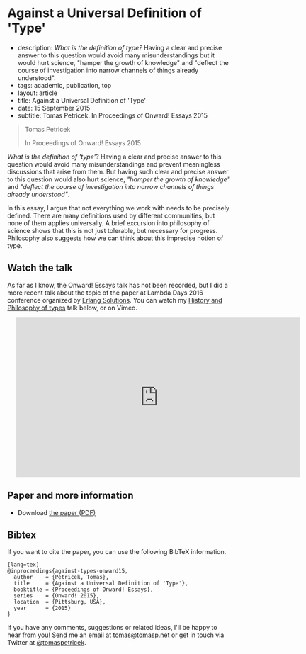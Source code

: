 # Against a Universal Definition of 'Type'

 - description:  _What is the definition of type?_ Having a clear and precise answer to this question would
    avoid many misunderstandings but it would hurt science, "hamper the growth of knowledge" and
    "deflect the course of investigation into narrow channels of things already understood".
 - tags: academic, publication, top
 - layout: article
 - title: Against a Universal Definition of 'Type'
 - date: 15 September 2015
 - subtitle: Tomas Petricek. In Proceedings of Onward! Essays 2015

> Tomas Petricek
>
> In Proceedings of Onward! Essays 2015

_What is the definition of 'type'_? Having a clear and precise answer to this
question would avoid many misunderstandings and prevent meaningless discussions
that arise from them. But having such clear and precise answer to this question
would also hurt science, _"hamper the growth of knowledge"_ and _"deflect the
course of investigation into narrow channels of things already understood"_.

In this essay, I argue that not everything we work with needs to be precisely
defined. There are many definitions used by different communities, but none
of them applies universally. A brief excursion into philosophy of science shows
that this is not just tolerable, but necessary for progress. Philosophy also
suggests how we can think about this imprecise notion of type.

## Watch the talk

As far as I know, the Onward! Essays talk has not been recorded, but I did a more recent talk
about the topic of the paper at Lambda Days 2016 conference organized by
<a href="https://vimeo.com/erlang">Erlang Solutions</a>. You can watch my
<a href="https://vimeo.com/160733435">History and Philosophy of types</a> talk below, or on Vimeo.

<div style="padding-left:20px">
<iframe src="https://player.vimeo.com/video/160733435" width="640" height="360" frameborder="0" webkitallowfullscreen mozallowfullscreen allowfullscreen></iframe>
</div>

## Paper and more information

 - Download [the paper (PDF)](against-types.pdf)

## <a id="cite">Bibtex</a>
If you want to cite the paper, you can use the following BibTeX information.

    [lang=tex]
    @inproceedings{against-types-onward15,
      author    = {Petricek, Tomas},
      title     = {Against a Universal Definition of 'Type'},
      booktitle = {Proceedings of Onward! Essays},
      series    = {Onward! 2015},
      location  = {Pittsburg, USA},
      year      = {2015}
    }

If you have any comments, suggestions or related ideas, I'll be happy to
hear from you! Send me an email at [tomas@tomasp.net](mailto:tomas@tomasp.net)
or get in touch via Twitter at [@tomaspetricek](http://twitter.com/tomaspetricek).
